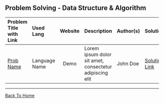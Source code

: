 ## Problem Solving - Data Structure & Algorithm

| Problem Title with Link | Used Lang     | Website | Description                                             | Author(s) | Solution          |
| :---------------------- | :------------ | :-----: | :------------------------------------------------------ | :-------- | :---------------- |
| [Prob Name]()           | Language Name | Demo    | Lorem ipsum dolor sit amet, consectetur adipiscing elit | John Doe  | [Solution Link]() |

___
[Back To Home](../README.md)